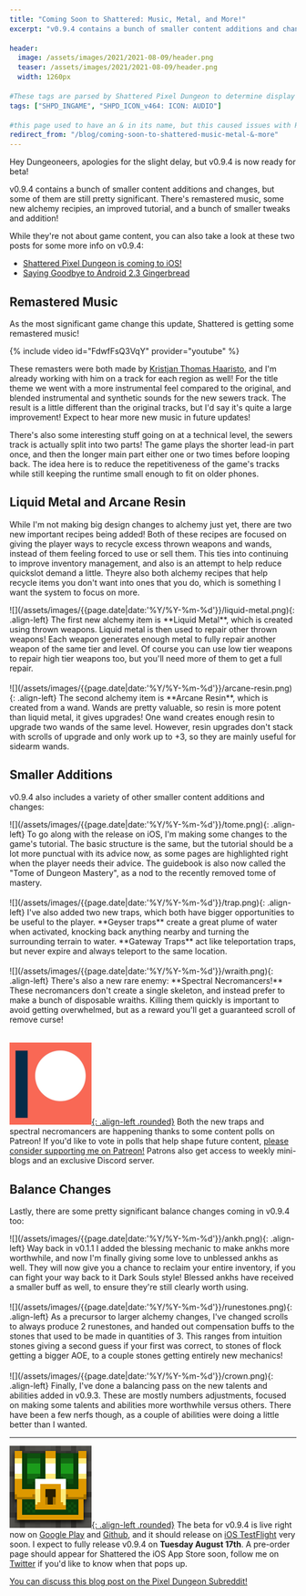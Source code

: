 ```yaml
---
title: "Coming Soon to Shattered: Music, Metal, and More!"
excerpt: "v0.9.4 contains a bunch of smaller content additions and changes, but some of them are still pretty significant. There's remastered music, some new alchemy recipies, an improved tutorial, and a bunch of smaller tweaks and addition!"

header:
  image: /assets/images/2021/2021-08-09/header.png
  teaser: /assets/images/2021/2021-08-09/header.png
  width: 1260px

#These tags are parsed by Shattered Pixel Dungeon to determine display in its news feed
tags: ["SHPD_INGAME", "SHPD_ICON_v464: ICON: AUDIO"]

#this page used to have an & in its name, but this caused issues with RSS
redirect_from: "/blog/coming-soon-to-shattered-music-metal-&-more"
---
```


Hey Dungeoneers, apologies for the slight delay, but v0.9.4 is now ready for beta!

v0.9.4 contains a bunch of smaller content additions and changes, but some of them are still pretty significant. There's remastered music, some new alchemy recipies, an improved tutorial, and a bunch of smaller tweaks and addition!

While they're not about game content, you can also take a look at these two posts for some more info on v0.9.4:
- [Shattered Pixel Dungeon is coming to iOS!](/blog/shattered-pixel-dungeon-is-coming-to-ios.html)
- [Saying Goodbye to Android 2.3 Gingerbread](/blog/saying-goodbye-to-android-2.3-gingerbread.html)

## Remastered Music

As the most significant game change this update, Shattered is getting some remastered music!

{% include video id="FdwfFsQ3VqY" provider="youtube" %}

These remasters were both made by [Kristjan Thomas Haaristo](https://www.youtube.com/channel/UCL1e7SgzSWbD_DQxB_5YcLA), and I'm already working with him on a track for each region as well! For the title theme we went with a more instrumental feel compared to the original, and blended instrumental and synthetic sounds for the new sewers track. The result is a little different than the original tracks, but I'd say it's quite a large improvement! Expect to hear more new music in future updates!

There's also some interesting stuff going on at a technical level, the sewers track is actually split into two parts! The game plays the shorter lead-in part once, and then the longer main part either one or two times before looping back. The idea here is to reduce the repetitiveness of the game's tracks while still keeping the runtime small enough to fit on older phones.

## Liquid Metal and Arcane Resin

While I'm not making big design changes to alchemy just yet, there are two new important recipes being added! Both of these recipes are focused on giving the player ways to recycle excess thrown weapons and wands, instead of them feeling forced to use or sell them. This ties into continuing to improve inventory management, and also is an attempt to help reduce quickslot demand a little. Theyre also both alchemy recipes that help recycle items you don't want into ones that you do, which is something I want the system to focus on more.

<div markdown="1" style="display: inline-block; margin-bottom: 1.3em;">
![](/assets/images/{{page.date|date:'%Y/%Y-%m-%d'}}/liquid-metal.png){: .align-left}
The first new alchemy item is **Liquid Metal**, which is created using thrown weapons. Liquid metal is then used to repair other thrown weapons! Each weapon generates enough metal to fully repair another weapon of the same tier and level. Of course you can use low tier weapons to repair high tier weapons too, but you'll need more of them to get a full repair.
</div>

<div markdown="1" style="display: inline-block;">
![](/assets/images/{{page.date|date:'%Y/%Y-%m-%d'}}/arcane-resin.png){: .align-left}
The second alchemy item is **Arcane Resin**, which is created from a wand. Wands are pretty valuable, so resin is more potent than liquid metal, it gives upgrades! One wand creates enough resin to upgrade two wands of the same level. However, resin upgrades don't stack with scrolls of upgrade and only work up to +3, so they are mainly useful for sidearm wands.
</div>

## Smaller Additions

v0.9.4 also includes a variety of other smaller content additions and changes:

<div markdown="1" style="display: inline-block; margin-bottom: 1.3em;">
![](/assets/images/{{page.date|date:'%Y/%Y-%m-%d'}}/tome.png){: .align-left}
To go along with the release on iOS, I'm making some changes to the game's tutorial. The basic structure is the same, but the tutorial should be a lot more punctual with its advice now, as some pages are highlighted right when the player needs their advice. The guidebook is also now called the "Tome of Dungeon Mastery", as a nod to the recently removed tome of mastery.
</div>

<div markdown="1" style="display: inline-block; margin-bottom: 1.3em;">
![](/assets/images/{{page.date|date:'%Y/%Y-%m-%d'}}/trap.png){: .align-left}
I've also added two new traps, which both have bigger opportunities to be useful to the player. **Geyser traps** create a great plume of water when activated, knocking back anything nearby and turning the surrounding terrain to water. **Gateway Traps** act like teleportation traps, but never expire and always teleport to the same location.
</div>

<div markdown="1" style="display: inline-block; margin-bottom: 1.3em;">
![](/assets/images/{{page.date|date:'%Y/%Y-%m-%d'}}/wraith.png){: .align-left}
There's also a new rare enemy: **Spectral Necromancers!** These necromancers don't create a single skeleton, and instead prefer to make a bunch of disposable wraiths. Killing them quickly is important to avoid getting overwhelmed, but as a reward you'll get a guaranteed scroll of remove curse!
</div>

[![](/assets/images/icons/patreon.png){: .align-left .rounded}](https://www.patreon.com/ShatteredPixel) Both the new traps and spectral necromancers are happening thanks to some content polls on Patreon! If you'd like to vote in polls that help shape future content, [please consider supporting me on Patreon!](https://www.patreon.com/ShatteredPixel) Patrons also get access to weekly mini-blogs and an exclusive Discord server.

## Balance Changes

Lastly, there are some pretty significant balance changes coming in v0.9.4 too:

<div markdown="1" style="display: inline-block; margin-bottom: 1.3em;">
![](/assets/images/{{page.date|date:'%Y/%Y-%m-%d'}}/ankh.png){: .align-left}
Way back in v0.1.1 I added the blessing mechanic to make ankhs more worthwhile, and now I'm finally giving some love to unblessed ankhs as well. They will now give you a chance to reclaim your entire inventory, if you can fight your way back to it Dark Souls style! Blessed ankhs have received a smaller buff as well, to ensure they're still clearly worth using.
</div>

<div markdown="1" style="display: inline-block; margin-bottom: 1.3em;">
![](/assets/images/{{page.date|date:'%Y/%Y-%m-%d'}}/runestones.png){: .align-left}
As a precursor to larger alchemy changes, I've changed scrolls to always produce 2 runestones, and handed out compensation buffs to the stones that used to be made in quantities of 3. This ranges from intuition stones giving a second guess if your first was correct, to stones of flock getting a bigger AOE, to a couple stones getting entirely new mechanics!
</div>

<div markdown="1" style="display: inline-block;">
![](/assets/images/{{page.date|date:'%Y/%Y-%m-%d'}}/crown.png){: .align-left}
Finally, I've done a balancing pass on the new talents and abilities added in v0.9.3. These are mostly numbers adjustments, focused on making some talents and abilities more worthwhile versus others. There have been a few nerfs though, as a couple of abilities were doing a little better than I wanted.
</div>

---

[![](/assets/images/icons/SHPD.png){: .align-left .rounded}](https://github.com/00-Evan/shattered-pixel-dungeon/releases/) The beta for v0.9.4 is live right now on [Google Play](https://play.google.com/apps/testing/com.shatteredpixel.shatteredpixeldungeon) and [Github](https://github.com/00-Evan/shattered-pixel-dungeon/releases/), and it should release on [iOS TestFlight](https://testflight.apple.com/join/4PWFyask) very soon. I expect to fully release v0.9.4 on **Tuesday August 17th**. A pre-order page should appear for Shattered the iOS App Store soon, follow me on [Twitter](https://twitter.com/ShatteredPixel) if you'd like to know when that pops up.

[You can discuss this blog post on the Pixel Dungeon Subreddit!](https://www.reddit.com/r/PixelDungeon/comments/p1d1rc/)